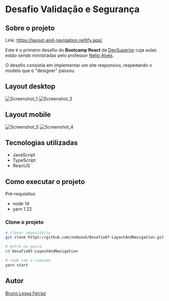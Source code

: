 # Desafio Validação e Segurança

## Sobre o projeto

Link: https://layout-and-navigation.netlify.app/

Este é o primeiro desafio do **Bootcamp React** da [DevSuperior](https://devsuperior.com.br/cursos) cuja aulas estão sendo ministradas pelo professor [Nelio Alves](https://www.linkedin.com/in/nelio-alves/?originalSubdomain=br).

O desafio consistia em implementar um site responsivo, respeitando o modelo que o "designer" passou.

## Layout desktop

![Screenshot_1](https://user-images.githubusercontent.com/55067151/192030201-2465a738-f43b-48fa-8139-b23ca0d3d944.png)
![Screenshot_3](https://user-images.githubusercontent.com/55067151/192030460-d9609526-aa5e-4440-aaef-0c3f0d26bacd.png)


## Layout mobile


![Screenshot_5](https://user-images.githubusercontent.com/55067151/192030319-9a6abaf0-0fd2-4486-a3e0-3a2e0c9bdb59.png)
![Screenshot_4](https://user-images.githubusercontent.com/55067151/192030321-c8cc1f27-aa87-4253-94d8-b2393742aa12.png)


## Tecnologias utilizadas
- JavaScript
- TypeScript
- ReactJS

## Como executar o projeto

Pré-requisitos: 
- node 14
- yarn 1.22


### Clone o projeto
```bash
# clonar repositório
git clone https://github.com/zedaoxd/Desafio07-LayoutAndNavigation.git

# entre na pasta
cd Desafio07-LayoutAndNavigation

# rode com o comando
yarn start
```

## Autor

[Bruno Lessa Ferraz](https://www.linkedin.com/in/bruno-lessa-ferraz/)

